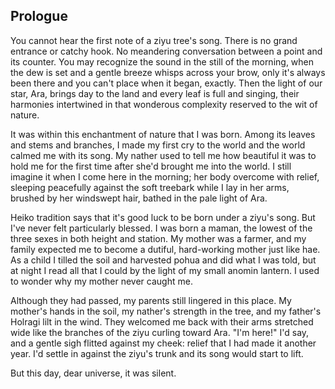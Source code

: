 ## Prologue

You cannot hear the first note of a ziyu tree's song. There is no grand entrance or catchy hook. No meandering conversation between a point and its counter. You may recognize the sound in the still of the morning, when the dew is set and a gentle breeze whisps across your brow, only it's always been there and you can't place when it began, exactly. Then the light of our star, Ara, brings day to the land and every leaf is full and singing, their harmonies intertwined in that wonderous complexity reserved to the wit of nature.

It was within this enchantment of nature that I was born. Among its leaves and stems and branches, I made my first cry to the world and the world calmed me with its song. My nather used to tell me how beautiful it was to hold me for the first time after she'd brought me into the world. I still imagine it when I come here in the morning; her body overcome with relief, sleeping peacefully against the soft treebark while I lay in her arms, brushed by her windswept hair, bathed in the pale light of Ara.

Heiko tradition says that it's good luck to be born under a ziyu's song. But I've never felt particularly blessed. I was born a maman, the lowest of the three sexes in both height and station. My mother was a farmer, and my family expected me to become a dutiful, hard-working mother just like hae. As a child I tilled the soil and harvested pohua and did what I was told, but at night I read all that I could by the light of my small anomin lantern. I used to wonder why my mother never caught me.

<!--
When Thimlu came to take me on as an apprentice at the observatory, I didn't have to think. I studied what I could for a while, but destiny clawed me back with the passing of my mother. Hae farm, and all of the responsibilities and expectations that our community imposed upon it, had fallen upon me.

Once, I fell in love with a man and a woman that I doted on in a drunken stupor and I was so afraid of love that I joined with them as soon as I could so I would never have to fall again. Perhaps it's not that I was afraid. I merely preferred the company of my thoughts to that of people. Adventure was left to the books I read and whatever drama our saffa gets into. -->

Although they had passed, my parents still lingered in this place. My mother's hands in the soil, my nather's strength in the tree, and my father's Holragi lilt in the wind. They welcomed me back with their arms stretched wide like the branches of the ziyu curling toward Ara. "I'm here!" I'd say, and a gentle sigh flitted against my cheek: relief that I had made it another year. I'd settle in against the ziyu's trunk and its song would start to lift.

But this day, dear universe, it was silent.
